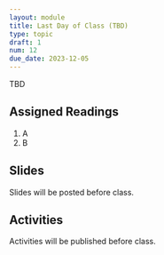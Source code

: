 ```yaml
---
layout: module
title: Last Day of Class (TBD)
type: topic
draft: 1
num: 12
due_date: 2023-12-05
---
```


TBD

## Assigned Readings

1. A
2. B

## Slides
Slides will be posted before class.


## Activities
Activities will be published before class.
